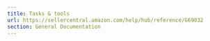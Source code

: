 ```yaml
---
title: Tasks & tools
url: https://sellercentral.amazon.com/help/hub/reference/G69032
section: General Documentation
---
```




